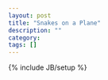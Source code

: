 ```yaml
---
layout: post
title: "Snakes on a Plane"
description: ""
category: 
tags: []
---
```

{% include JB/setup %}
